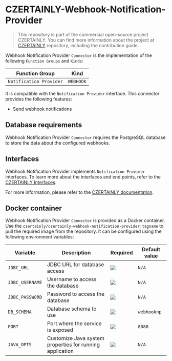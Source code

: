 # CZERTAINLY-Webhook-Notification-Provider

> This repository is part of the commercial open-source project CZERTAINLY. You can find more information about the project at [CZERTAINLY](https://github.com/CZERTAINLY/CZERTAINLY) repository, including the contribution guide.

Webhook Notification Provider `Connector` is the implementation of the following `Function Groups` and `Kinds`:

| Function Group          | Kind    |
|-------------------------|---------|
| `Notification Provider` | `WEBHOOK` |

It is compatible with the `Notification Provider` interface. This connector provides the following features:
- Send webhook notifications

## Database requirements

Webhook Notification Provider `Connector` requires the PostgreSQL database to store the data about the configured webhooks.

## Interfaces

Webhook Notification Provider implements `Notification Provider` interfaces. To learn more about the interfaces and end points, refer to the [CZERTAINLY Interfaces](https://github.com/CZERTAINLY/CZERTAINLY-Interfaces).

For more information, please refer to the [CZERTAINLY documentation](https://docs.czertainly.com).

## Docker container

Webhook Notification Provider `Connector` is provided as a Docker container. Use the `czertainly/czertainly-webhook-notification-provider:tagname` to pull the required image from the repository. It can be configured using the following environment variables:

| Variable        | Description                                              | Required                                           | Default value |
|-----------------|----------------------------------------------------------|----------------------------------------------------|---------------|
| `JDBC_URL`      | JDBC URL for database access                             | ![](https://img.shields.io/badge/-YES-success.svg) | `N/A`         |
| `JDBC_USERNAME` | Username to access the database                          | ![](https://img.shields.io/badge/-YES-success.svg) | `N/A`         |
| `JDBC_PASSWORD` | Password to access the database                          | ![](https://img.shields.io/badge/-YES-success.svg) | `N/A`         |
| `DB_SCHEMA`     | Database schema to use                                   | ![](https://img.shields.io/badge/-NO-red.svg)      | `webhooknp`   |
| `PORT`          | Port where the service is exposed                        | ![](https://img.shields.io/badge/-NO-red.svg)      | `8080`        |
| `JAVA_OPTS`     | Customize Java system properties for running application | ![](https://img.shields.io/badge/-NO-red.svg)      | `N/A`         |
